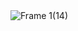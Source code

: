 <img alt="Frame 1(14)" src="https://github.com/tokitou-san/instagram-app/assets/114811070/de8b84da-3b07-4844-8881-c36d4bdb3ac8">

